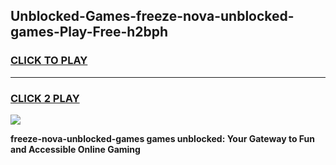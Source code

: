 
## Unblocked-Games-freeze-nova-unblocked-games-Play-Free-h2bph
<h3>
<a href="https://premium76.site?title=freeze-nova-unblocked-games&ref=24M">CLICK TO PLAY</a></h3>
<hr>

<h3>
<a href="https://premium76.site?title=freeze-nova-unblocked-games&ref=24M">CLICK 2 PLAY</a>
  
</h3>

<a href="https://premium76.site?title=freeze-nova-unblocked-games&ref=24M"><img src="https://clearcache.store/games.png"></a>


**freeze-nova-unblocked-games games unblocked: Your Gateway to Fun and Accessible Online Gaming**
